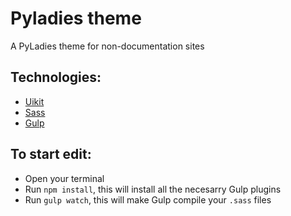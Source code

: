 # Pyladies theme
A PyLadies theme for non-documentation sites

## Technologies: 

- [Uikit](http://getuikit.com/index.html)
- [Sass](http://sass-lang.com/)
- [Gulp](http://gulpjs.com/)

## To start edit: 

- Open your terminal
- Run `npm install`, this will install all the necesarry Gulp plugins 
- Run `gulp watch`, this will make Gulp compile your `.sass` files


